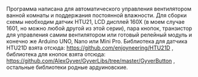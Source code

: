 Программа написана для автоматического управления вентилятором ванной комнаты и поддержания постоянной влажности.
Для сборки схемы необходим датчик HTU21, LCD дисплей 160Х (в моем случае 1601, но можно любой другой 
из этой серии), пара кнопок, транзистор для управления самим вентилятором или готовый релейный 
модуль и конечно же Arduino UNO, Nano или Mini Pro.
Библиотека для датчика HTU21D взята отсюда: https://github.com/enjoyneering/HTU21D ,
библиотека для кнопок взята отсюда: https://github.com/AlexGyver/GyverLibs/tree/master/GyverButton ,
остальные библиотеки родные ардуиновские.